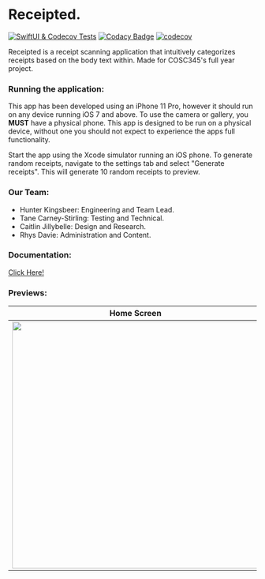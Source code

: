 # Receipted.
[![SwiftUI & Codecov Tests](https://github.com/hunterkingsbeer/345-Project/actions/workflows/swift.yml/badge.svg)](https://github.com/hunterkingsbeer/345-Project/actions/workflows/swift.yml)
[![Codacy Badge](https://app.codacy.com/project/badge/Grade/f50d2c33986744c68b1372ff88f9b8d6)](https://www.codacy.com/gh/hunterkingsbeer/345-Project/dashboard?utm_source=github.com&amp;utm_medium=referral&amp;utm_content=hunterkingsbeer/345-Project&amp;utm_campaign=Badge_Grade)
[![codecov](https://codecov.io/gh/hunterkingsbeer/345-Project/branch/main/graph/badge.svg?token=D8BWFYEIIN)](https://codecov.io/gh/hunterkingsbeer/345-Project)

Receipted is a receipt scanning application that intuitively categorizes receipts based on the body text within. 
Made for COSC345's full year project. 

### Running the application:
This app has been developed using an iPhone 11 Pro, however it should run on any device running iOS 7 and above.
To use the camera or gallery, you **MUST** have a physical phone. This app is designed to be run on a physical device, without one you should not expect to experience the apps full functionality.

Start the app using the Xcode simulator running an iOS phone.
To generate random receipts, navigate to the settings tab and select "Generate receipts". This will generate 10 random receipts to preview.

### Our Team:
-   Hunter Kingsbeer: Engineering and Team Lead.
-   Tane Carney-Stirling: Testing and Technical.
-   Caitlin Jillybelle: Design and Research. 
-   Rhys Davie: Administration and Content.

### Documentation:
[Click Here!](https://hunterkingsbeer.github.io/345-Project/index.html)

### Previews:
Home Screen            |  Selected Folder
:-------------------------:|:-------------------------:
<img src="https://i.imgur.com/pauyVax.jpg" width="500"> | <img src="https://i.imgur.com/xD9XTih.jpg" width="500">
